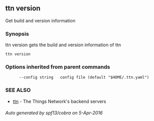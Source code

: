 ## ttn version

Get build and version information

### Synopsis


ttn version gets the build and version information of ttn

```
ttn version
```

### Options inherited from parent commands

```
      --config string   config file (default "$HOME/.ttn.yaml")
```

### SEE ALSO
* [ttn](ttn)	 - The Things Network's backend servers

###### Auto generated by spf13/cobra on 5-Apr-2016
